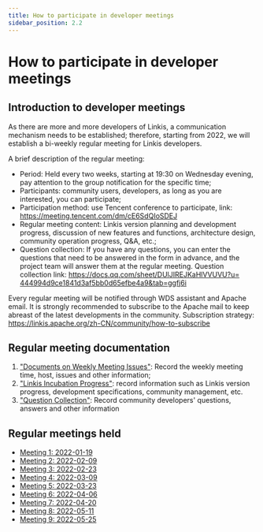 ```yaml
---
title: How to participate in developer meetings
sidebar_position: 2.2
---
```


# How to participate in developer meetings

## Introduction to developer meetings

As there are more and more developers of Linkis, a communication mechanism needs to be established; therefore, starting from 2022, we will establish a bi-weekly regular meeting for Linkis developers.

A brief description of the regular meeting:
- Period: Held every two weeks, starting at 19:30 on Wednesday evening, pay attention to the group notification for the specific time;
- Participants: community users, developers, as long as you are interested, you can participate;
- Participation method: use Tencent conference to participate, link: https://meeting.tencent.com/dm/cE6SdQIoSDEJ
- Regular meeting content: Linkis version planning and development progress, discussion of new features and functions, architecture design, community operation progress, Q&A, etc.;
- Question collection: If you have any questions, you can enter the questions that need to be answered in the form in advance, and the project team will answer them at the regular meeting. Question collection link: [https://docs.qq.com/sheet/DUlJIREJKaHlVVUVU?u= 444994d9ce1841d3af5bb0d65efbe4a9&tab=ggfj6i](https://docs.qq.com/sheet/DUlJIREJKaHlVVUVU?u=444994d9ce1841d3af5bb0d65efbe4a9&tab=ggfj6i)

Every regular meeting will be notified through WDS assistant and Apache email.
It is strongly recommended to subscribe to the Apache mail to keep abreast of the latest developments in the community. Subscription strategy: https://linkis.apache.org/zh-CN/community/how-to-subscribe

## Regular meeting documentation
1. ["Documents on Weekly Meeting Issues"](https://docs.qq.com/doc/DZkFFbHVWc3F2V3N3?u=444994d9ce1841d3af5bb0d65efbe4a9): Record the weekly meeting time, host, issues and other information;
2. ["Linkis Incubation Progress"](https://docs.qq.com/sheet/DSFJyTld3Y0JGeU54?u=444994d9ce1841d3af5bb0d65efbe4a9&tab=uf5xax): record information such as Linkis version progress, development specifications, community management, etc.
3. ["Question Collection"](https://docs.qq.com/sheet/DUlJIREJKaHlVVUVU?u=444994d9ce1841d3af5bb0d65efbe4a9&tab=ggfj6i): Record community developers' questions, answers and other information


## Regular meetings held
- [Meeting 1: 2022-01-19](https://github.com/apache/incubator-linkis/issues/2106#issuecomment-1124810585)
- [Meeting 2: 2022-02-09](https://github.com/apache/incubator-linkis/issues/2106#issuecomment-1124810803) 
- [Meeting 3: 2022-02-23](https://github.com/apache/incubator-linkis/issues/2106#issuecomment-1124810948)
- [Meeting 4: 2022-03-09](https://github.com/apache/incubator-linkis/issues/2106#issuecomment-1124812549)
- [Meeting 5: 2022-03-23](https://github.com/apache/incubator-linkis/issues/2106#issuecomment-1124812700)
- [Meeting 6: 2022-04-06](https://github.com/apache/incubator-linkis/issues/2106#issuecomment-1124813196)
- [Meeting 7: 2022-04-20](https://github.com/apache/incubator-linkis/issues/2106#issuecomment-1124813537)
- [Meeting 8: 2022-05-11](https://github.com/apache/incubator-linkis/issues/2106#issuecomment-1124813976)
- [Meeting 9: 2022-05-25](https://github.com/apache/incubator-linkis/issues/2106#issuecomment-1139226462)

